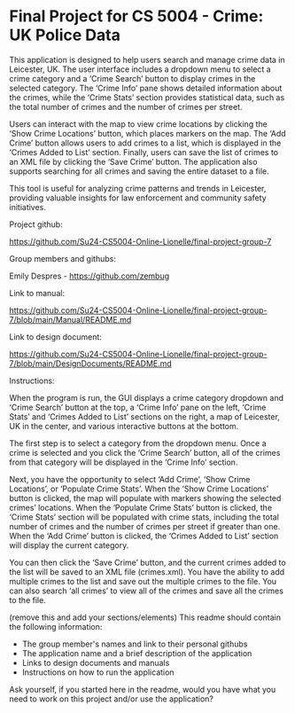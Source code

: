 # Final Project for CS 5004 - Crime: UK Police Data

This application is designed to help users search and manage crime data in Leicester, UK. The user interface includes a dropdown menu to select a crime category and a ‘Crime Search’ button to display crimes in the selected category. The ‘Crime Info’ pane shows detailed information about the crimes, while the ‘Crime Stats’ section provides statistical data, such as the total number of crimes and the number of crimes per street.

Users can interact with the map to view crime locations by clicking the ‘Show Crime Locations’ button, which places markers on the map. The ‘Add Crime’ button allows users to add crimes to a list, which is displayed in the ‘Crimes Added to List’ section. Finally, users can save the list of crimes to an XML file by clicking the ‘Save Crime’ button. The application also supports searching for all crimes and saving the entire dataset to a file.

This tool is useful for analyzing crime patterns and trends in Leicester, providing valuable insights for law enforcement and community safety initiatives.



Project github: 

https://github.com/Su24-CS5004-Online-Lionelle/final-project-group-7



Group members and githubs:

Emily Despres - https://github.com/zembug



Link to manual:

https://github.com/Su24-CS5004-Online-Lionelle/final-project-group-7/blob/main/Manual/README.md


Link to design document:

https://github.com/Su24-CS5004-Online-Lionelle/final-project-group-7/blob/main/DesignDocuments/README.md



Instructions:

When the program is run, the GUI displays a crime category dropdown and ‘Crime Search’ button at the top, a ‘Crime Info’ pane on the left, ‘Crime Stats’ and ‘Crimes Added to List’ sections on the right, a map of Leicester, UK in the center, and various interactive buttons at the bottom.

The first step is to select a category from the dropdown menu. Once a crime is selected and you click the ‘Crime Search’ button, all of the crimes from that category will be displayed in the ‘Crime Info’ section.

Next, you have the opportunity to select ‘Add Crime’, ‘Show Crime Locations’, or ‘Populate Crime Stats’. When the ‘Show Crime Locations’ button is clicked, the map will populate with markers showing the selected crimes’ locations. When the ‘Populate Crime Stats’ button is clicked, the ‘Crime Stats’ section will be populated with crime stats, including the total number of crimes and the number of crimes per street if greater than one. When the ‘Add Crime’ button is clicked, the ‘Crimes Added to List’ section will display the current category.

You can then click the ‘Save Crime’ button, and the current crimes added to the list will be saved to an XML file (crimes.xml). You have the ability to add multiple crimes to the list and save out the multiple crimes to the file. You can also search ‘all crimes’ to view all of the crimes and save all the crimes to the file.




(remove this and add your sections/elements)
This readme should contain the following information: 

* The group member's names and link to their personal githubs
* The application name and a brief description of the application
* Links to design documents and manuals
* Instructions on how to run the application

Ask yourself, if you started here in the readme, would you have what you need to work on this project and/or use the application?
